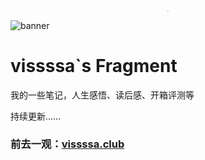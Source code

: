 <div align=center>
<img src="https://vissssa-imgs-1252712312.cos.ap-shanghai.myqcloud.com/hexo/%E5%A4%B4%E5%83%8F.jpg" style="zoom: 10%;border-radius:50%" />
</div>

![banner](https://vissssa-imgs-1252712312.cos.ap-shanghai.myqcloud.com/wallpapers/%E5%A3%81%E7%BA%B8-min.jpg)

# vissssa`s Fragment
我的一些笔记，人生感悟、读后感、开箱评测等 

持续更新......


### 前去一观：[vissssa.club](http://vissssa.club)
